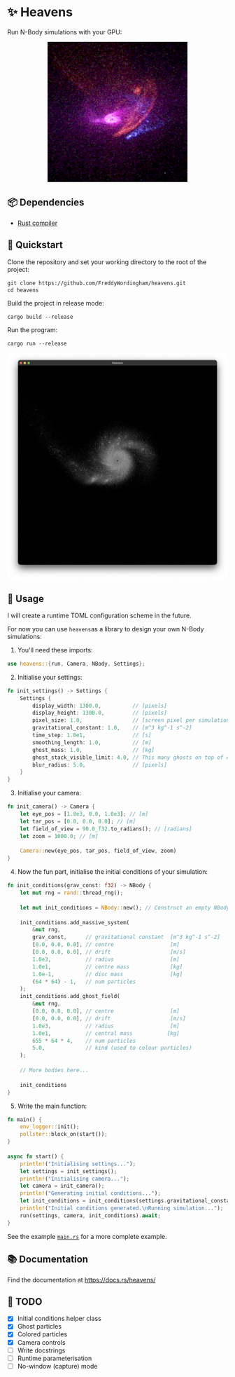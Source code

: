 # ✨ Heavens

Run N-Body simulations with your GPU:

<p align="center">
  <img src="./resources/movie.gif">
</p>

## 📦 Dependencies

-   [Rust compiler](https://www.rust-lang.org/tools/install)

## 🚀 Quickstart

Clone the repository and set your working directory to the root of the project:

```shell
git clone https://github.com/FreddyWordingham/heavens.git
cd heavens
```

Build the project in release mode:

```shell
cargo build --release
```

Run the program:

```shell
cargo run --release
```

<p align="center">
  <img src="./resources/screenshot.png">
</p>

## 📝 Usage

I will create a runtime TOML configuration scheme in the future.

For now you can use `heavens`as a library to design your own N-Body simulations:

1. You'll need these imports:

```rust
use heavens::{run, Camera, NBody, Settings};
```

2. Initialise your settings:

```rust
fn init_settings() -> Settings {
    Settings {
        display_width: 1300.0,          // [pixels]
        display_height: 1300.0,         // [pixels]
        pixel_size: 1.0,                // [screen pixel per simulation pixel]
        gravitational_constant: 1.0,    // [m^3 kg^-1 s^-2]
        time_step: 1.0e1,               // [s]
        smoothing_length: 1.0,          // [m]
        ghost_mass: 1.0,                // [kg]
        ghost_stack_visible_limit: 4.0, // This many ghosts on top of each other will have an alpha of 1.0
        blur_radius: 5.0,               // [pixels]
    }
}
```

3. Initialise your camera:

```rust
fn init_camera() -> Camera {
    let eye_pos = [1.0e3, 0.0, 1.0e3]; // [m]
    let tar_pos = [0.0, 0.0, 0.0]; // [m]
    let field_of_view = 90.0_f32.to_radians(); // [radians]
    let zoom = 1000.0; // [m]

    Camera::new(eye_pos, tar_pos, field_of_view, zoom)
}
```

4. Now the fun part, initialise the initial conditions of your simulation:

```rust
fn init_conditions(grav_const: f32) -> NBody {
    let mut rng = rand::thread_rng();

    let mut init_conditions = NBody::new(); // Construct an empty NBody simulation

    init_conditions.add_massive_system(
        &mut rng,
        grav_const,      // gravitational constant  [m^3 kg^-1 s^-2]
        [0.0, 0.0, 0.0], // centre                  [m]
        [0.0, 0.0, 0.0], // drift                   [m/s]
        1.0e3,           // radius                  [m]
        1.0e1,           // centre mass             [kg]
        1.0e-1,          // disc mass               [kg]
        (64 * 64) - 1,   // num particles
    );
    init_conditions.add_ghost_field(
        &mut rng,
        [0.0, 0.0, 0.0], // centre                  [m]
        [0.0, 0.0, 0.0], // drift                   [m/s]
        1.0e3,           // radius                  [m]
        1.0e1,           // central mass           [kg]
        655 * 64 * 4,    // num particles
        5.0,             // kind (used to colour particles)
    );

    // More bodies here...

    init_conditions
}
```

5. Write the main function:

```rust
fn main() {
    env_logger::init();
    pollster::block_on(start());
}

async fn start() {
    println!("Initialising settings...");
    let settings = init_settings();
    println!("Initialising camera...");
    let camera = init_camera();
    println!("Generating initial conditions...");
    let init_conditions = init_conditions(settings.gravitational_constant);
    println!("Initial conditions generated.\nRunning simulation...");
    run(settings, camera, init_conditions).await;
}
```

See the example [`main.rs`](./src/main.rs) for a more complete example.

## 📚 Documentation

Find the documentation at https://docs.rs/heavens/

## 🌌 TODO

-   [x] Initial conditions helper class
-   [x] Ghost particles
-   [x] Colored particles
-   [x] Camera controls
-   [ ] Write docstrings
-   [ ] Runtime parameterisation
-   [ ] No-window (capture) mode
